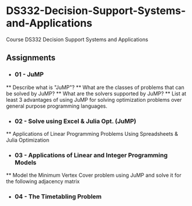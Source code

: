# DS332-Decision-Support-Systems-and-Applications
Course DS332 Decision Support Systems and Applications

## Assignments
* ### 01 - JuMP
** Describe what is "JuMP"?
** What are the classes of problems that can be solved by JuMP?
** What are the solvers supported by JuMP?
** List at least 3 advantages of using JuMP for solving optimization problems over general purpose programming languages.

* ### 02 - Solve using Excel & Julia Opt. (JuMP)
** Applications of Linear Programming Problems Using Spreadsheets & Julia Optimization

* ### 03 - Applications of Linear and Integer Programming Models
** Model the Minimum Vertex Cover problem using JuMP and solve it for the following adjacency matrix

* ### 04 - The Timetabling Problem
